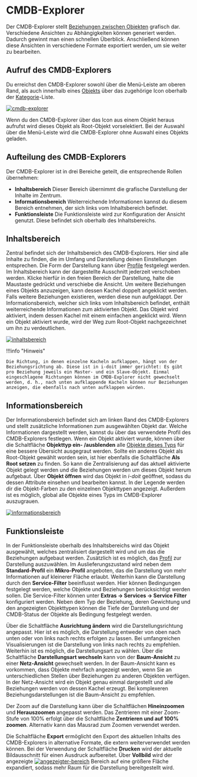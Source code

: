 # CMDB-Explorer

Der CMDB-Explorer stellt [Beziehungen zwischen Objekten](../../auswertungen/../grundlagen/objekt-beziehungen.md) grafisch dar. Verschiedene Ansichten zu Abhängigkeiten können generiert werden. Dadurch gewinnt man einen schnellen Überblick. Anschließend können diese Ansichten in verschiedene Formate exportiert werden, um sie weiter zu bearbeiten.

Aufruf des CMDB-Explorers
-------------------------

Du erreichst den CMDB-Explorer sowohl über die Menü-Leiste am oberen Rand, als auch innerhalb eines [Objekts](../../grundlagen/struktur-it-dokumentation.md) über das zugehörige Icon oberhalb der [Kategorie](../../glossar.md#kategorie)\-Liste.

[![cmdb-explorer](../../assets/images/de/auswertungen/cmdb-explorer/1-ce.png)](../../assets/images/de/auswertungen/cmdb-explorer/1-ce.png)

Wenn du den CMDB-Explorer über das Icon aus einem Objekt heraus aufrufst wird dieses Objekt als Root-Objekt vorselektiert. Bei der Auswahl über die Menü-Leiste wird die CMDB-Explorer ohne Auswahl eines Objekts geladen.

Aufteilung des CMDB-Explorers
-----------------------------

Der CMDB-Explorer ist in drei Bereiche geteilt, die entsprechende Rollen übernehmen:

*   **Inhaltsbereich**
    Dieser Bereich übernimmt die grafische Darstellung der Inhalte im Zentrum.
*   **Informationsbereich**
    Weiterreichende Informationen kannst du diesem Bereich entnehmen, der sich links vom Inhaltsbereich befindet.
*   **Funktionsleiste**
    Die Funktionsleiste wird zur Konfiguration der Ansicht genutzt. Diese befindet sich oberhalb des Inhaltsbereichs.

Inhaltsbereich
--------------

Zentral befindet sich der Inhaltsbereich des CMDB-Explorers. Hier sind alle Inhalte zu finden, die im Umfang und Darstellung deinen Einstellungen entsprechen. Die Form der Darstellung kann über [Profile](../../auswertungen/cmdb-explorer/index.md) festgelegt werden. Im Inhaltsbereich kann der dargestellte Ausschnitt jederzeit verschoben werden. Klicke hierfür in den freien Bereich der Darstellung, halte die Maustaste gedrückt und verschiebe die Ansicht. Um weitere Beziehungen eines Objekts anzuzeigen, kann dessen Kachel doppelt angeklickt werden. Falls weitere Beziehungen existieren, werden diese nun aufgeklappt. Der Informationsbereich, welcher sich links vom Inhaltsbereich befindet, enthält weiterreichende Informationen zum aktivierten Objekt. Das Objekt wird aktiviert, indem dessen Kachel mit einem einfachen angeklickt wird. Wenn ein Objekt aktiviert wurde, wird der Weg zum Root-Objekt nachgezeichnet um ihn zu verdeutlichen.

[![inhaltsbereich](../../assets/images/de/auswertungen/cmdb-explorer/2-ce.png)](../../assets/images/de/auswertungen/cmdb-explorer/2-ce.png)

!!!info "Hinweis"

    Die Richtung, in denen einzelne Kacheln aufklappen, hängt von der Beziehungsrichtung ab. Diese ist in i-doit immer gerichtet: Es gibt pro Beziehung jeweils ein Master- und ein Slave-Objekt. Einmal eingeschlagene Richtungen können im CMDB-Explorer nicht gewechselt werden, d. h., nach unten aufklappende Kacheln können nur Beziehungen anzeigen, die ebenfalls nach unten aufklappen würden.

Informationsbereich
-------------------

Der Informationsbereich befindet sich am linken Rand des CMDB-Explorers und stellt zusätzliche Informationen zum ausgewählten Objekt dar. Welche Informationen dargestellt werden, kannst du über das verwendete Profil des CMDB-Explorers festlegen. Wenn ein Objekt aktiviert wurde, können über die Schaltfläche **Objekttyp ein- /ausblenden** alle [Objekte dieses Typs](../../grundlagen/struktur-it-dokumentation.md) für eine bessere Übersicht ausgegraut werden. Sollte ein anderes Objekt als Root-Objekt gewählt worden sein, ist hier ebenfalls die Schaltfläche **Als Root setzen** zu finden. So kann die Zentralisierung auf das aktuell aktivierte Objekt gelegt werden und die Beziehungen werden um dieses Objekt herum aufgebaut. Über **Objekt öffnen** wird das Objekt in _i-doit_ geöffnet, sodass du dessen Attribute einsehen und bearbeiten kannst. In der Legende werden dir die Objekt-Farben zu den einzelnen Objekttypen angezeigt. Außerdem ist es möglich, global alle Objekte eines Typs im CMDB-Explorer auszugrauen.

[![informationsbereich](../../assets/images/de/auswertungen/cmdb-explorer/3-ce.png)](../../assets/images/de/auswertungen/cmdb-explorer/3-ce.png)

Funktionsleiste
---------------

In der Funktionsleiste oberhalb des Inhaltsbereichs wird das Objekt ausgewählt, welches zentralisiert dargestellt wird und um das die Beziehungen aufgebaut werden. Zusätzlich ist es möglich, das [Profil](../../auswertungen/cmdb-explorer/profile-im-cmdb-explorer.md) zur Darstellung auszuwählen. Im Auslieferungszustand wird neben dem **Standard-Profil** ein **Mikro-Profil** angeboten, das die Darstellung von mehr Informationen auf kleinerer Fläche erlaubt. Weiterhin kann die Darstellung durch den **Service-Filter** beeinflusst werden. Hier können Bedingungen festgelegt werden, welche Objekte und Beziehungen berücksichtigt werden sollen. Die Service-Filter können unter **Extras → Services → Service Filter** konfiguriert werden. Neben dem Typ der Beziehung, deren Gewichtung und den angezeigten Objekttypen können die Tiefe der Darstellung und der CMDB-Status der Objekte als Bedingung festgelegt werden.

Über die Schaltfläche **Ausrichtung ändern** wird die Darstellungsrichtung angepasst. Hier ist es möglich, die Darstellung entweder von oben nach unten oder von links nach rechts erfolgen zu lassen. Bei umfangreichen Visualisierungen ist die Darstellung von links nach rechts zu empfehlen. Weiterhin ist es möglich, die Darstellungsart zu wählen. Über die Schaltfläche **Darstellungsart wechseln** kann von der **Baum-Ansicht** zu einer **Netz-Ansicht** gewechselt werden. In der Baum-Ansicht kann es vorkommen, dass Objekte mehrfach angezeigt werden, wenn Sie an unterschiedlichen Stellen über Beziehungen zu anderen Objekten verfügen. In der Netz-Ansicht wird ein Objekt genau einmal dargestellt und alle Beziehungen werden von dessen Kachel erzeugt. Bei komplexeren Beziehungsdarstellungen ist die Baum-Ansicht zu empfehlen.

Der Zoom auf die Darstellung kann über die Schaltflächen **Hineinzoomen** und **Herauszoomen** angepasst werden. Das Zentrieren mit einer Zoom-Stufe von 100% erfolgt über die Schaltfläche **Zentrieren und auf 100% zoomen**. Alternativ kann das Mausrad zum Zoomen verwendet werden.

Die Schaltfläche **Export** ermöglicht den Export des aktuellen Inhalts des CMDB-Explorers in alternative Formate, die extern weiterverwendet werden können. Bei der Verwendung der Schaltfläche **Drucken** wird der aktuelle Bildausschnitt für einen Ausdruck aufbereitet. Über **Vollbild** wird der angezeigte
[![angezeigter-bereich](../../assets/images/de/auswertungen/cmdb-explorer/4-ce.png)](../../assets/images/de/auswertungen/cmdb-explorer/4-ce.png)
Bereich auf eine größere Fläche expandiert, sodass mehr Raum für die Darstellung bereitgestellt wird.

